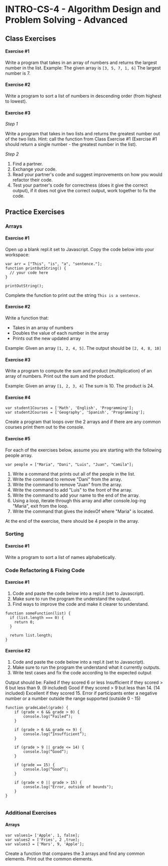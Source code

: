 # INTRO-CS-4 - Algorithm Design and Problem Solving - Advanced

## Class Exercises

#### Exercise #1

Write a program that takes in an array of numbers and returns the largest number in the list.
Example:
The given array is  `[3, 5, 7, 1, 6]`
The largest number is 7.

#### Exercise #2

Write a program to sort a list of numbers in descending order (from highest to lowest).

#### Exercise #3

*Step 1*

Write a program that takes in two lists and returns the greatest number out of the two lists. 
Hint: call the function from Class Exercise #1 (Exercise #1 should return a single number - the greatest number in the list).

*Step 2*
1. Find a partner. 
2. Exchange your code. 
3. Read your partner's code and suggest improvements on how you would refactor their code.
4. Test your partner's code for correctness (does it give the correct output), if it does not give the correct output, work together to fix the code.


## Practice Exercises

### Arrays

#### Exercise #1 
Open up a blank repl.it set to Javascript. Copy the code below into your workspace:

```
var arr = ["This", "is", "a", "sentence."];
function printOutString() {
  // your code here
}

printOutString();
```
Complete the function to print out the string `This is a sentence.`

#### Exercise #2
Write a function that:
* Takes in an array of numbers
* Doubles the value of each number in the array
* Prints out the new updated array

Example: 
Given an array `[1, 2, 4, 5]`. 
The output should be `[2, 4, 8, 10]`

#### Exercise #3
Write a program to compute the sum and product (multiplication) of an array of numbers. Print out the sum and the product.

Example:
Given an array `[1, 2, 3, 4]`
The sum is 10.
The product is 24.

#### Exercise #4
```
var student1Courses = ['Math', 'English', 'Programming'];
var student2Courses = ['Geography', 'Spanish', 'Programming'];
```
Create a program that loops over the 2 arrays and if there are any common courses print them out to the console.


#### Exercise #5
For each of the exercises below, assume you are starting with the following people array.

`var people = ["Maria", "Dani", "Luis", "Juan", "Camila"];`

1. Write a command that prints out all of the people in the list.
2. Write the command to remove "Dani" from the array.
3. Write the command to remove "Juan" from the array.
4. Write the command to add "Luis" to the front of the array.
5. Write the command to add your name to the end of the array.
6. Using a loop, iterate through this array and after console.log-ing "Maria", exit from the loop.
7. Write the command that gives the indexOf where "Maria" is located.

At the end of the exercise, there should be 4 people in the array.

### Sorting

#### Exercise #1
Write a program to sort a list of names alphabetically.

### Code Refactoring & Fixing Code

#### Exercise #1
1. Code and paste the code below into a repl.it (set to Javascript).
2. Make sure to run the program the understand the output.
3. Find ways to improve the code and make it clearer to understand.

```
function someFunction(list) {
  if (list.length === 0) {
    return 0;
  }
  
  return list.length;
}
```

#### Exercise #2
1. Code and paste the code below into a repl.it (set to Javascript).
2. Make sure to run the program the understand what it currently outputs.
3. Write test cases and fix the code according to the expected output

Output should be:
Failed if they scored 6 or less
Insufficient if they scored > 6 but less than 9. (9 included)
Good if they scored > 9 but less than 14. (14 included)
Excellent if they scored 15.
Error if participants enter a negative number or a number outside the range supported (outside 0 - 15)


```
function gradeLabel(grade) {
    if (grade < 6 && grade > 0) {
        console.log(“Failed”);
    }

    if (grade > 6 && grade <= 9) {
        console.log(“Insufficient”);
    }

    if (grade > 9 || grade <= 14) {
        console.log(“Good”);
    }

    if (grade == 15) {
        console.log(“Good”);
    }
    
    if (grade < 0 || grade > 15) {
        console.log("Error, outside of bounds");
    }
}


```

### Additional Exercises

#### Arrays
```
var values1= ['Apple', 1, false];
var values2 = ['Fries', 2 ,true];
var values3 = ['Mars', 9, 'Apple'];
```
Create a function that compares the 3 arrays and find any common elements. Print out the common elements.
